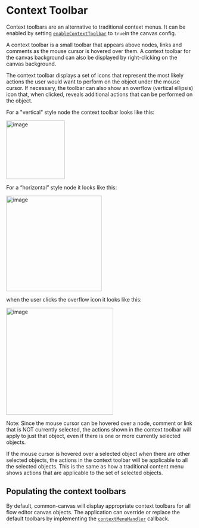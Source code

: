 # Context Toolbar

Context toolbars are an alternative to traditional context menus. It can be enabled by setting [`enableContextToolbar`](03.02.01-canvas-config.md#enablecontexttoolbar) to `true`in the canvas config.

A context toolbar is a small toolbar that appears above nodes, links and comments as the mouse cursor is hovered over them. A context toolbar for the canvas background can also be displayed by right-clicking on the canvas background.

The context toolbar displays a set of icons that represent the most likely actions the user would want to perform on the object under the mouse cursor. If necessary, the toolbar can also show an overflow (vertical ellipsis) icon that, when clicked, reveals additional actions that can be performed on the object.


For a "vertical" style node the context toolbar looks like this:

<img width="157" alt="image" src="https://github.com/elyra-ai/canvas/assets/15114439/59d3a435-d901-456f-8825-c9a53196bde3">

For a “horizontal” style node it looks like this:

<img width="256" alt="image" src="https://github.com/elyra-ai/canvas/assets/15114439/e9d1a2cb-b186-420b-ae53-31b11bb34e57">

when the user clicks the overflow icon it looks like this:

<img width="287" alt="image" src="https://github.com/elyra-ai/canvas/assets/15114439/fe1ec1e3-ba5e-4054-a6d9-77eeba4635ed">

Note: Since the mouse cursor can be hovered over a node, comment or link that is NOT currently selected, the actions shown in the context toolbar will apply to just that object, even if there is one or more currently selected objects.

If the mouse cursor is hovered over a selected object when there are other selected objects, the actions in the context toolbar will be applicable to all the selected objects. This is the same as how a traditional content menu shows actions that are applicable to the set of selected objects.

## Populating the context toolbars

By default, common-canvas will display appropriate context toolbars for all flow editor canvas objects. The application can override or replace the default toolbars by implementing the [`contextMenuHandler`](03.03.01-context-menu-handler.md) callback.

